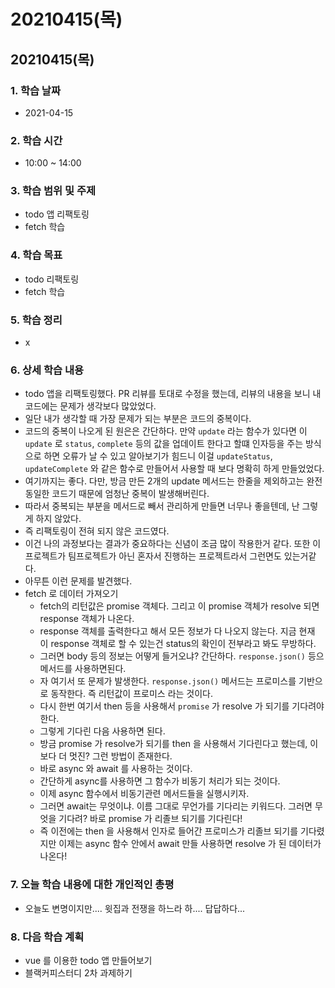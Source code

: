 # 20210415\(목\)

## 20210415\(목\)

### 1. 학습 날짜

* 2021-04-15

### 2. 학습 시간

* 10:00 ~ 14:00

### 3. 학습 범위 및 주제

* todo 앱 리팩토링
* fetch 학습

### 4. 학습 목표

* todo 리팩토링
* fetch 학습

### 5. 학습 정리

* x

### 6. 상세 학습 내용

* todo 앱을 리팩토링했다. PR 리뷰를 토대로 수정을 했는데, 리뷰의 내용을 보니 내 코드에는 문제가 생각보다 많았었다.
* 일단 내가 생각할 때 가장 문제가 되는 부분은 코드의 중복이다.
* 코드의 중복이 나오게 된 원은은 간단하다. 만약 `update` 라는 함수가 있다면 이 `update` 로 `status`, `complete` 등의 값을 업데이트 한다고 할떄 인자등을 주는 방식으로 하면 오류가 날 수 있고 알아보기가 힘드니 이걸 `updateStatus`, `updateComplete` 와 같은 함수로 만들어서 사용할 때 보다 명확히 하게 만들었었다.
* 여기까지는 좋다. 다만, 방금 만든 2개의 update 메서드는 한줄을 제외하고는 완전 동일한 코드기 때문에 엄청난 중복이 발생해버린다.
* 따라서 중복되는 부분을 메서드로 빼서 관리하게 만들면 너무나 좋을텐데, 난 그렇게 하지 않았다.
* 즉 리팩토링이 전혀 되지 않은 코드였다.
* 이건 나의 과정보다는 결과가 중요하다는 신념이 조금 많이 작용한거 같다. 또한 이 프로젝트가 팀프로젝트가 아닌 혼자서 진행하는 프로젝트라서 그런면도 있는거같다.
* 아무튼 이런 문제를 발견했다.
* fetch 로 데이터 가져오기
  * fetch의 리턴값은 promise 객체다. 그리고 이 promise 객체가 resolve 되면 response 객체가 나온다.
  * response 객체를 출력한다고 해서 모든 정보가 다 나오지 않는다. 지금 현재 이 response 객체로 할 수 있는건 status의 확인이 전부라고 봐도 무방하다.
  * 그러면 body 등의 정보는 어떻게 들거오냐? 간단하다. `response.json()` 등으 메서드를 사용하면된다.
  * 자 여기서 또 문제가 발생한다. `response.json()` 메서드는 프로미스를 기반으로 동작한다. 즉 리턴값이 프로미스 라는 것이다.
  * 다시 한번 여기서 then 등을 사용해서 `promise` 가 resolve 가 되기를 기다려야 한다. 
  * 그렇게 기다린 다음 사용하면 된다.
  * 방금 promise 가 resolve가 되기를 then 을 사용해서 기다린다고 했는데, 이보다 더 멋진? 그런 방법이 존재한다.
  * 바로 async 와 await 를 사용하는 것이다.
  * 간단하게 async를 사용하면 그 함수가 비동기 처리가 되는 것이다.
  * 이제 async 함수에서 비동기관련 메서드들을 실행시키자.
  * 그러면 await는 무엇이냐. 이름 그대로 무언가를 기다리는 키워드다. 그러면 무엇을 기다려? 바로 promise 가 리졸브 되기를 기다린다!
  * 즉 이전에는 then 을 사용해서 인자로 들어간 프로미스가 리졸브 되기를 기다렸지만 이제는 async 함수 안에서 await 만들 사용하면 resolve 가 된 데이터가 나온다!

### 7. 오늘 학습 내용에 대한 개인적인 총평

* 오늘도 변명이지만.... 윗집과 전쟁을 하느라 하.... 답답하다...

### 8. 다음 학습 계획

* vue 를 이용한 todo 앱 만들어보기
* 블랙커피스터디 2차 과제하기

